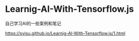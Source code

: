 # Learnig-AI-With-Tensorflow.js
自己学习AI的一些案例和笔记


https://syjsu.github.io/Learnig-AI-With-Tensorflow.js/1.html
